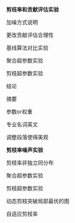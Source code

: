 **剪枝率和贡献评估实验**

加噪方式说明

更改贡献评估合理性

基线算法对比实验

聚合超参数实验

剪枝超参数实验

结论

摘要

参数or权重

专业名词英文

调整段落使得美观



**剪枝率噪声实验**

剪枝率非独立同分布

聚合超参数实验

剪枝超参数实验

动态剪枝突破局部最优的图



自适应剪枝率
